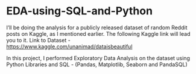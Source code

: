 # EDA-using-SQL-and-Python

I’ll be doing the analysis for a publicly released dataset of random Reddit posts on Kaggle, as I mentioned earlier. The following Kaggle link will lead you to it.
Link to Dataset - https://www.kaggle.com/unanimad/dataisbeautiful

In this project, I performed Exploratory Data Analysis on the dataset using Python Libraries and SQL - (Pandas, Matplotlib, Seaborn and PandaSQL)
